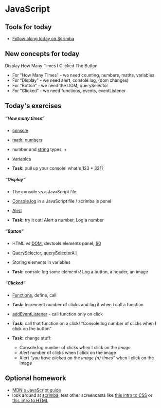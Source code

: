 # JavaScript

## Tools for today

- [Follow along today on Scrimba](https://scrimba.com/c/czq7kHe)

## New concepts for today

Display   How Many Times  I  Clicked  The  Button  
- For “How Many Times” - we need counting, numbers, maths, variables
- For “Display” - we need alert, console.log, (dom changes)
- For “Button” - we need the DOM, querySelector
- For “Clicked” - we need functions, events, eventListener

## Today's exercises

##### “How many times”

- [console](https://developer.mozilla.org/en-US/docs/Web/API/console)
- [math: numbers](https://developer.mozilla.org/en-US/docs/Learn/JavaScript/First_steps/Math)
- number and [string](https://developer.mozilla.org/en-US/docs/Learn/JavaScript/First_steps/Strings) types, +
- [Variables](https://developer.mozilla.org/en-US/docs/Learn/JavaScript/First_steps/Variables)

- **Task**: pull up your console! what's 123 * 321?

##### “Display”

- The console vs a JavaScript file
- [Console.log](https://developer.mozilla.org/en-US/docs/Web/API/Console/log) in a JavaScript file / scrimba js panel
- [Alert](https://developer.mozilla.org/en-US/docs/Web/API/Window/alert)

- **Task:** try it out! Alert a number, Log a number

##### “Button”
- HTML vs [DOM](https://developer.mozilla.org/en-US/docs/Web/API/Document_Object_Model/Introduction), devtools elements panel, [$0](https://developer.mozilla.org/en-US/docs/Tools/Web_Console/Helpers)
- [QuerySelector](https://developer.mozilla.org/en-US/docs/Web/API/Document/querySelector), [querySelectorAll](https://developer.mozilla.org/en-US/docs/Web/API/Document/querySelectorAll)
- Storing elements in variables

- **Task:** console.log some elements! Log a button, a header, an image

##### “Clicked”
- [Functions](https://developer.mozilla.org/en-US/docs/Web/JavaScript/Guide/Functions), define, call

- **Task:** Increment number of clicks and log it when I call a function

- [addEventListener](https://developer.mozilla.org/en-US/docs/Web/API/EventTarget/addEventListener) - call function only on click

- **Task:** call that function on a click! “Console.log number of clicks when I click on the button”

- **Task:** change stuff:
  - Console.log number of clicks when I click on the *image*
  - *Alert* number of clicks when I click on the image
  - Alert *“you have clicked on the image {n} times”* when I click on the image


## Optional homework
- [MDN's JavaScript guide](https://developer.mozilla.org/en-US/docs/Learn/JavaScript/First_steps)
- look around at [scrimba](https://scrimba.com/), test other screencasts like [this intro to CSS](https://scrimba.com/g/gintrotocss) or [this intro to HTML](https://scrimba.com/g/ghtml)
